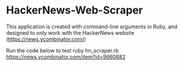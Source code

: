 # HackerNews-Web-Scraper

This application is created with command-line arguments in Ruby, and designed to only work with the HackerNews website (https://news.ycombinator.com/)

Run the code below to test
ruby hn_scraper.rb https://news.ycombinator.com/item?id=9660682

